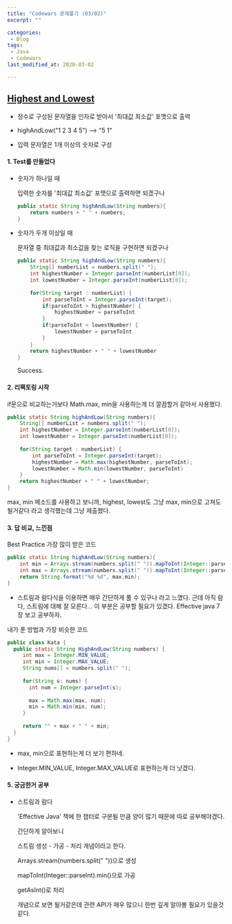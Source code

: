 ```yaml
---
title: "Codewars 문제풀기 (03/02)"
excerpt: ""

categories:
 - Blog
tags:
 - Java
 - Codewars
last_modified_at: 2020-03-02

---
```




## [Highest and Lowest](https://www.codewars.com/kata/554b4ac871d6813a03000035/train/java)

* 정수로 구성된 문자열을 인자로 받아서 '최대값 최소값' 포맷으로 출력

* highAndLow("1 2 3 4 5") --> "5 1"

* 입력 문자열은 1개 이상의 숫자로 구성

  


#### 1. Test를 만들었다

* 숫자가 하나일 때 

  입력한 숫자를 '최대값 최소값' 포맷으로 출력하면 되겠구나

  ```java
  public static String highAndLow(String numbers){
      return numbers + " " + numbers;
  }
  ```

* 숫자가 두개 이상일 때

  문자열 중 최대값과 최소값을 찾는 로직을 구현하면 되겠구나 

  ```java
  public static String highAndLow(String numbers){
      String[] numberList = numbers.split(" ");
      int highestNumber = Integer.parseInt(numberList[0]);
      int lowestNumber = Integer.parseInt(numberList[0]);
      
      for(String target : numberList) {
          int parseToInt = Integer.parseInt(target);
          if(parseToInt > highestNumber) {
              highestNumber = parseToInt
          }
          if(parseToInt < lowestNumber) {
              lowestNumber = parseToInt
          }
      }
      return highestNumber + " " + lowestNumber
  }
  ```

  Success. 

#### 2. 리팩토링 시작

if문으로 비교하는거보다 Math.max, min을 사용하는게 더 깔끔할거 같아서 사용했다.

```java
public static String highAndLow(String numbers){
    String[] numberList = numbers.split(" ");
    int highestNumber = Integer.parseInt(numberList[0]);
    int lowestNumber = Integer.parseInt(numberList[0]);
    
    for(String target : numberList) {
        int parseToInt = Integer.parseInt(target);
        highestNumber = Math.max(highestNumber, parseToInt);
        lowestNumber = Math.min(lowestNumber, parseToInt)
    }
    return highestNumber + " " + lowestNumber;
}
```

max, min 메소드를 사용하고 보니까, highest, lowest도 그냥 max, min으로 고쳐도 될거같다 라고 생각했는데 그냥 제출했다.



#### 3. 답 비교, 느낀점

Best Practice 가장 많이 받은 코드

```java
public static String highAndLow(String numbers){
    int min = Arrays.stream(numbers.split(" ")).mapToInt(Integer::parseInt).min().getAsInt();
    int max = Arrays.stream(numbers.split(" ")).mapToInt(Integer::parseInt).max().getAsInt();
    return String.format("%d %d", max,min);
}    
```

* 스트림과 람다식을 이용하면 매우 간단하게 풀 수 있구나 라고 느꼈다. 근데 아직 람다, 스트림에 대해 잘 모른다... 이 부분은 공부할 필요가 있겠다. Effective java 7장 보고 공부하자.



내가 푼 방법과 가장 비슷한 코드

```java
public class Kata {
  public static String HighAndLow(String numbers) {
     int max = Integer.MIN_VALUE;
     int min = Integer.MAX_VALUE;
     String nums[] = numbers.split(" ");
     
     for(String s: nums) {
       int num = Integer.parseInt(s);
       
       max = Math.max(max, num);
       min = Math.min(min, num);
     }  
     
     return "" + max + " " + min;
  }
}
```

* max, min으로 표현하는게 더 보기 편하네.

* Integer.MIN_VALUE, Integer.MAX_VALUE로 표현하는게 더 낫겠다.

  


#### 5. 궁금한거 공부

* 스트림과 람다

  'Effective Java' 책에 한 챕터로 구분될 만큼 양이 많기 때문에 따로 공부해야겠다.

  간단하게 알아보니

  스트림 생성 - 가공 - 처리 개념이라고 한다. 

  Arrays.stream(numbers.split(" "))으로 생성

  mapToInt(Integer::parseInt).min()으로 가공

  getAsInt()로 처리

  개념으로 보면 될거같은데 관련 API가 매우 많으니 한번 깊게 알아볼 필요가 있을것 같다.

  
